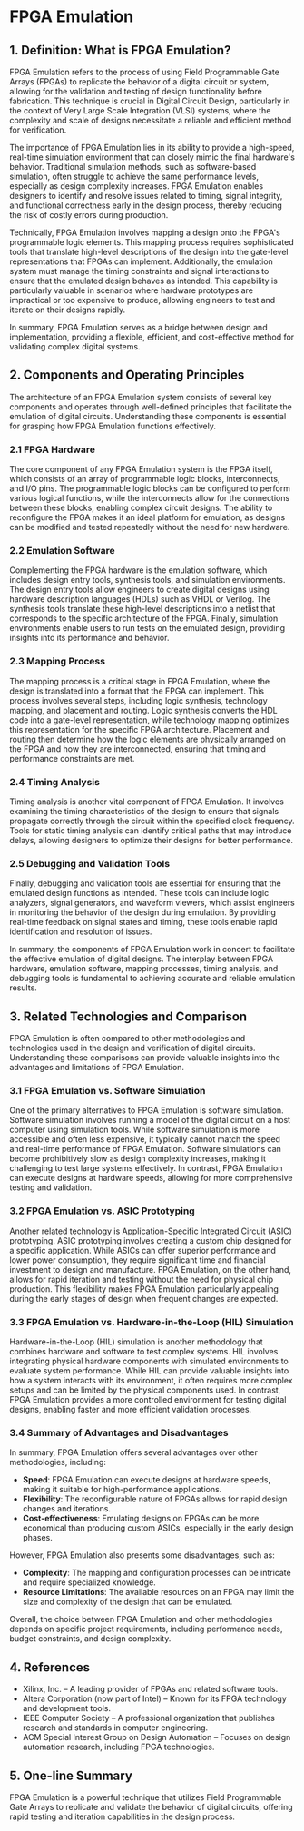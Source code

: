 # FPGA Emulation

## 1. Definition: What is **FPGA Emulation**?

FPGA Emulation refers to the process of using Field Programmable Gate Arrays (FPGAs) to replicate the behavior of a digital circuit or system, allowing for the validation and testing of design functionality before fabrication. This technique is crucial in Digital Circuit Design, particularly in the context of Very Large Scale Integration (VLSI) systems, where the complexity and scale of designs necessitate a reliable and efficient method for verification. 

The importance of FPGA Emulation lies in its ability to provide a high-speed, real-time simulation environment that can closely mimic the final hardware's behavior. Traditional simulation methods, such as software-based simulation, often struggle to achieve the same performance levels, especially as design complexity increases. FPGA Emulation enables designers to identify and resolve issues related to timing, signal integrity, and functional correctness early in the design process, thereby reducing the risk of costly errors during production.

Technically, FPGA Emulation involves mapping a design onto the FPGA's programmable logic elements. This mapping process requires sophisticated tools that translate high-level descriptions of the design into the gate-level representations that FPGAs can implement. Additionally, the emulation system must manage the timing constraints and signal interactions to ensure that the emulated design behaves as intended. This capability is particularly valuable in scenarios where hardware prototypes are impractical or too expensive to produce, allowing engineers to test and iterate on their designs rapidly.

In summary, FPGA Emulation serves as a bridge between design and implementation, providing a flexible, efficient, and cost-effective method for validating complex digital systems.

## 2. Components and Operating Principles

The architecture of an FPGA Emulation system consists of several key components and operates through well-defined principles that facilitate the emulation of digital circuits. Understanding these components is essential for grasping how FPGA Emulation functions effectively.

### 2.1 FPGA Hardware

The core component of any FPGA Emulation system is the FPGA itself, which consists of an array of programmable logic blocks, interconnects, and I/O pins. The programmable logic blocks can be configured to perform various logical functions, while the interconnects allow for the connections between these blocks, enabling complex circuit designs. The ability to reconfigure the FPGA makes it an ideal platform for emulation, as designs can be modified and tested repeatedly without the need for new hardware.

### 2.2 Emulation Software

Complementing the FPGA hardware is the emulation software, which includes design entry tools, synthesis tools, and simulation environments. The design entry tools allow engineers to create digital designs using hardware description languages (HDLs) such as VHDL or Verilog. The synthesis tools translate these high-level descriptions into a netlist that corresponds to the specific architecture of the FPGA. Finally, simulation environments enable users to run tests on the emulated design, providing insights into its performance and behavior.

### 2.3 Mapping Process

The mapping process is a critical stage in FPGA Emulation, where the design is translated into a format that the FPGA can implement. This process involves several steps, including logic synthesis, technology mapping, and placement and routing. Logic synthesis converts the HDL code into a gate-level representation, while technology mapping optimizes this representation for the specific FPGA architecture. Placement and routing then determine how the logic elements are physically arranged on the FPGA and how they are interconnected, ensuring that timing and performance constraints are met.

### 2.4 Timing Analysis

Timing analysis is another vital component of FPGA Emulation. It involves examining the timing characteristics of the design to ensure that signals propagate correctly through the circuit within the specified clock frequency. Tools for static timing analysis can identify critical paths that may introduce delays, allowing designers to optimize their designs for better performance.

### 2.5 Debugging and Validation Tools

Finally, debugging and validation tools are essential for ensuring that the emulated design functions as intended. These tools can include logic analyzers, signal generators, and waveform viewers, which assist engineers in monitoring the behavior of the design during emulation. By providing real-time feedback on signal states and timing, these tools enable rapid identification and resolution of issues.

In summary, the components of FPGA Emulation work in concert to facilitate the effective emulation of digital designs. The interplay between FPGA hardware, emulation software, mapping processes, timing analysis, and debugging tools is fundamental to achieving accurate and reliable emulation results.

## 3. Related Technologies and Comparison

FPGA Emulation is often compared to other methodologies and technologies used in the design and verification of digital circuits. Understanding these comparisons can provide valuable insights into the advantages and limitations of FPGA Emulation.

### 3.1 FPGA Emulation vs. Software Simulation

One of the primary alternatives to FPGA Emulation is software simulation. Software simulation involves running a model of the digital circuit on a host computer using simulation tools. While software simulation is more accessible and often less expensive, it typically cannot match the speed and real-time performance of FPGA Emulation. Software simulations can become prohibitively slow as design complexity increases, making it challenging to test large systems effectively. In contrast, FPGA Emulation can execute designs at hardware speeds, allowing for more comprehensive testing and validation.

### 3.2 FPGA Emulation vs. ASIC Prototyping

Another related technology is Application-Specific Integrated Circuit (ASIC) prototyping. ASIC prototyping involves creating a custom chip designed for a specific application. While ASICs can offer superior performance and lower power consumption, they require significant time and financial investment to design and manufacture. FPGA Emulation, on the other hand, allows for rapid iteration and testing without the need for physical chip production. This flexibility makes FPGA Emulation particularly appealing during the early stages of design when frequent changes are expected.

### 3.3 FPGA Emulation vs. Hardware-in-the-Loop (HIL) Simulation

Hardware-in-the-Loop (HIL) simulation is another methodology that combines hardware and software to test complex systems. HIL involves integrating physical hardware components with simulated environments to evaluate system performance. While HIL can provide valuable insights into how a system interacts with its environment, it often requires more complex setups and can be limited by the physical components used. In contrast, FPGA Emulation provides a more controlled environment for testing digital designs, enabling faster and more efficient validation processes.

### 3.4 Summary of Advantages and Disadvantages

In summary, FPGA Emulation offers several advantages over other methodologies, including:

- **Speed**: FPGA Emulation can execute designs at hardware speeds, making it suitable for high-performance applications.
- **Flexibility**: The reconfigurable nature of FPGAs allows for rapid design changes and iterations.
- **Cost-effectiveness**: Emulating designs on FPGAs can be more economical than producing custom ASICs, especially in the early design phases.

However, FPGA Emulation also presents some disadvantages, such as:

- **Complexity**: The mapping and configuration processes can be intricate and require specialized knowledge.
- **Resource Limitations**: The available resources on an FPGA may limit the size and complexity of the design that can be emulated.

Overall, the choice between FPGA Emulation and other methodologies depends on specific project requirements, including performance needs, budget constraints, and design complexity.

## 4. References

- Xilinx, Inc. – A leading provider of FPGAs and related software tools.
- Altera Corporation (now part of Intel) – Known for its FPGA technology and development tools.
- IEEE Computer Society – A professional organization that publishes research and standards in computer engineering.
- ACM Special Interest Group on Design Automation – Focuses on design automation research, including FPGA technologies.

## 5. One-line Summary

FPGA Emulation is a powerful technique that utilizes Field Programmable Gate Arrays to replicate and validate the behavior of digital circuits, offering rapid testing and iteration capabilities in the design process.